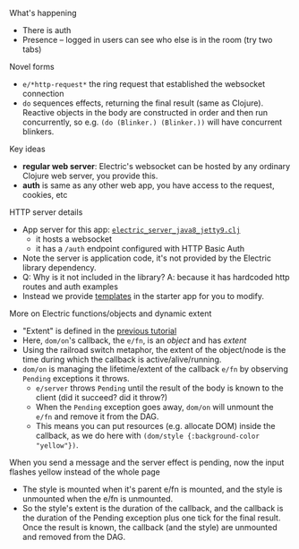 What's happening
* There is auth
* Presence – logged in users can see who else is in the room (try two tabs)

Novel forms
* `e/*http-request*` the ring request that established the websocket connection
* `do` sequences effects, returning the final result (same as Clojure). Reactive objects in the body are constructed in order and then run concurrently, so e.g. `(do (Blinker.) (Blinker.))` will have concurrent blinkers.

Key ideas
* **regular web server**: Electric's websocket can be hosted by any ordinary Clojure web server, you provide this.
* **auth** is same as any other web app, you have access to the request, cookies, etc

HTTP server details
* App server for this app: [`electric_server_java8_jetty9.clj`](https://github.com/hyperfiddle/electric-examples-app/blob/main/src/electric_server_java8_jetty9.clj)
  * it hosts a websocket
  * it has a `/auth` endpoint configured with HTTP Basic Auth
* Note the server is application code, it's not provided by the Electric library dependency.
* Q: Why is it not included in the library? A: because it has hardcoded http routes and auth examples
* Instead we provide [templates](https://github.com/hyperfiddle/electric-starter-app/tree/main/src) in the starter app for you to modify.

More on Electric functions/objects and dynamic extent
* "Extent" is defined in the [previous tutorial](/user.tutorial-lifecycle!Lifecycle)
* Here, `dom/on`'s callback, the `e/fn`, is an *object* and has *extent*
* Using the railroad switch metaphor, the extent of the object/node is the time during which the callback is active/alive/running.
* `dom/on` is managing the lifetime/extent of the callback `e/fn` by observing `Pending` exceptions it throws.
  * `e/server` throws `Pending` until the result of the body is known to the client (did it succeed? did it throw?)
  * When the `Pending` exception goes away, `dom/on` will unmount the `e/fn` and remove it from the DAG.
  * This means you can put resources (e.g. allocate DOM) inside the callback, as we do here with `(dom/style {:background-color "yellow"})`.

When you send a message and the server effect is pending, now the input flashes yellow instead of the whole page
* The style is mounted when it's parent e/fn is mounted, and the style is unmounted when the e/fn is unmounted.
* So the style's extent is the duration of the callback, and the callback is the duration of the Pending exception plus one tick for the final result. Once the result is known, the callback (and the style) are unmounted and removed from the DAG.